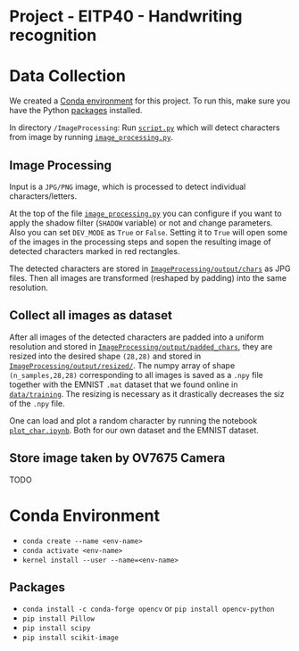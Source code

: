 # Project - EITP40 - Handwriting recognition

# Data Collection

We created a [Conda environment](#conda-environment) for this project.
To run this, make sure you have the Python [packages](#packages) installed.

In directory `/ImageProcessing`: Run [`script.py`](/ImageProcessing/script.py) which will detect characters from image by running [`image_processing.py`](/ImageProcessing/image_processing.py).

## Image Processing

Input is a `JPG/PNG` image, which is processed to detect individual characters/letters.

At the top of the file [`image_processing.py`](/ImageProcessing/image_processing.py) you can configure if you want to apply the shadow filter (`SHADOW` variable) or not and change parameters. Also you can set `DEV_MODE` as `True` or `False`. Setting it to `True` will open some of the images in the processing steps and sopen the resulting image of detected characters marked in red rectangles.

The detected characters are stored in [`ImageProcessing/output/chars`](/ImageProcessing/output/) as JPG files. Then all images are transformed (reshaped by padding) into the same resolution.

## Collect all images as dataset

After all images of the detected characters are padded into a uniform resolution and stored in [`ImageProcessing/output/padded_chars`](/ImageProcessing/output/padded_chars/), they are resized into the desired shape `(28,28)` and stored in [`ImageProcessing/output/resized/`](/ImageProcessing/output/resized/).
The numpy array of shape `(n_samples,28,28)` corresponding to all images is saved as a `.npy` file together with the EMNIST `.mat` dataset that we found online in [`data/training`](/data/training/).
The resizing is necessary as it drastically decreases the siz of the `.npy` file.

One can load and plot a random character by running the notebook [`plot_char.ipynb`](/ImageProcessing/plot_char.ipynb). Both for our own dataset and the EMNIST dataset.

## Store image taken by OV7675 Camera

TODO

# Conda Environment

- `conda create --name <env-name>`
- `conda activate <env-name>`
- `kernel install --user --name=<env-name>`

## Packages

- `conda install -c conda-forge opencv` or `pip install opencv-python`
- `pip install Pillow`
- `pip install scipy`
- `pip install scikit-image`
